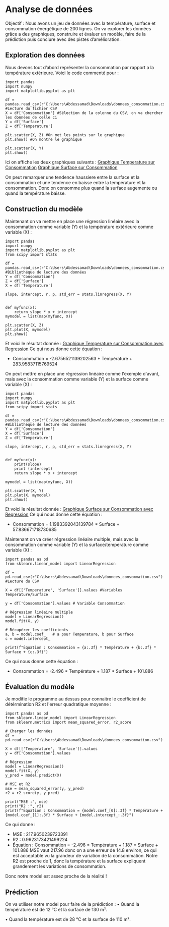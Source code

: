 # Analyse de données
Objectif : Nous avons un jeu de données avec la température, surface et consommation énergétique de 200 lignes. On va explorer les données grâce a des graphiques, construire et évaluer un modèle, faire de la prédiction puis conclure avec des pistes d’amélioration. 

## Exploration des données
Nous devons tout d’abord représenter la consommation par rapport a la température extérieure. Voici le code commenté pour : 

```
import pandas   
import numpy    
import matplotlib.pyplot as plt 

df = pandas.read_csv(r"C:\Users\Abdessamad\Downloads\donnees_consommation.csv") #Lecture du fichier CSV 
X = df['Consommation'] #Sélection de la colonne du CSV, on va chercher les données de celle ci
Y = df['Surface']
Z = df['Temperature']

plt.scatter(X, Z) #On met les points sur le graphique 
plt.show() #On montre le graphique

plt.scatter(X, Y)
plt.show()

```

Ici on affiche les deux graphiques suivants : 
[Graphique Temperature sur Consommation](Temperature_Consommation.png) [Graphique Surface sur Consommation](Surface_Consommation.png)

On peut remarquer une tendence haussiere entre la surface et la consommation et une tendence en baisse entre la température et la consommation. 
Donc on consomme plus quand la surface augemente ou quand la température baisse.

## Construction du modèle

Maintenant on va mettre en place une régression linéaire avec la consommation comme variable (Y) et la température extérieure comme variable (X) : 

```
import pandas   
import numpy    
import matplotlib.pyplot as plt 
from scipy import stats

df = pandas.read_csv(r"C:\Users\Abdessamad\Downloads\donnees_consommation.csv") #Bibliothéque de lecture des données
Y = df['Consommation']
Z = df['Surface']
X = df['Temperature']

slope, intercept, r, p, std_err = stats.linregress(X, Y)


def myfunc(x):
    return slope * x + intercept
mymodel = list(map(myfunc, X))

plt.scatter(X, Z)
plt.plot(X, mymodel)
plt.show()

```

Et voici le résultat donnée : [Graphique Temperature sur Consommation avec Regression](Temperature_Consommation_Reg.png)
Ce qui nous donne cette équation : 
- Consommation = -2.6756521139202563 * Température + 283.95837115769524

On peut mettre en place une régression linéaire comme l'exemple d'avant, mais avec la consommation comme variable (Y) et la surface comme variable (X) : 

```
import pandas   
import numpy    
import matplotlib.pyplot as plt 
from scipy import stats

df = pandas.read_csv(r"C:\Users\Abdessamad\Downloads\donnees_consommation.csv") #Bibliothéque de lecture des données
Y = df['Consommation']
X = df['Surface']
Z = df['Temperature']

slope, intercept, r, p, std_err = stats.linregress(X, Y)


def myfunc(x):
    print(slope)
    print (intercept)
    return slope * x + intercept

mymodel = list(map(myfunc, X))

plt.scatter(X, Y)
plt.plot(X, mymodel)
plt.show()

```

Et voici le résultat donnée : [Graphique Surface sur Consommation avec Regression](Surface_Consommation_Reg.png)
Ce qui nous donne cette équation : 
- Consommation = 1.1983392043139784 * Surface + 57.836671718730685

Maintenant on va créer régression linéaire multiple, mais avec la consommation comme variable (Y) et la surface/temperature comme variable (X) : 

```
import pandas as pd
from sklearn.linear_model import LinearRegression

df = pd.read_csv(r"C:\Users\Abdessamad\Downloads\donnees_consommation.csv") #Lecture du CSV

X = df[['Temperature', 'Surface']].values #Variables Temperature/Surface

y = df['Consommation'].values # Variable Consommation

# Régression linéaire multiple
model = LinearRegression()
model.fit(X, y)

# Récupérer les coefficients
a, b = model.coef_   # a pour Temperature, b pour Surface
c = model.intercept_

print(f"Équation : Consommation = {a:.3f} * Température + {b:.3f} * Surface + {c:.3f}")

```
Ce qui nous donne cette équation : 
- Consommation = -2.496 * Température + 1.187 * Surface + 101.886

## Évaluation du modèle

Je modifie le programme au dessus pour connaitre le coefficient de détérmination R2 et l'erreur quadratique moyenne : 

```
import pandas as pd
from sklearn.linear_model import LinearRegression
from sklearn.metrics import mean_squared_error, r2_score

# Charger les données
df = pd.read_csv(r"C:\Users\Abdessamad\Downloads\donnees_consommation.csv")

X = df[['Temperature', 'Surface']].values
y = df['Consommation'].values

# Régression
model = LinearRegression()
model.fit(X, y)
y_pred = model.predict(X)

# MSE et R2
mse = mean_squared_error(y, y_pred)
r2 = r2_score(y, y_pred)

print("MSE :", mse)
print("R2 :", r2)
print(f"Équation : Consommation = {model.coef_[0]:.3f} * Température + {model.coef_[1]:.3f} * Surface + {model.intercept_:.3f}")

```

Ce qui donne : 
- MSE : 217.9650239723391
- R2 : 0.9623173421499224
- Équation : Consommation = -2.496 * Température + 1.187 * Surface + 101.886
MSE vaut 217.96 donc on a une erreur de 14.8 environ, ce qui est acceptable vu la grandeur de variation de la consommation.
Notre R2 est proche de 1, donc la température et la surface expliquent grandement les variations de consommation.

Donc notre model est assez proche de la réalité !

## Prédiction
On va utiliser notre model pour faire de la prédiction : 
• Quand la température est de 12 °C et la surface de 130 m².

• Quand la température est de 28 °C et la surface de 110 m².
